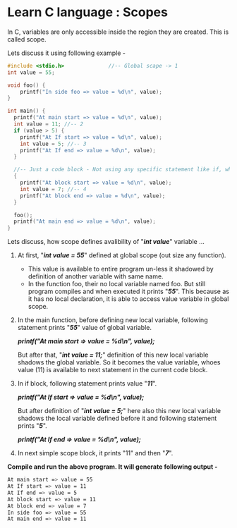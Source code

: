# Learn C language : Scopes

In C, variables are only accessible inside the region they are created. This is called scope.

Lets discuss it using following example - 

``` c 
#include <stdio.h>              //-- Global scape -> 1
int value = 55;

void foo() { 
    printf("In side foo => value = %d\n", value); 
}

int main() {
  printf("At main start => value = %d\n", value);
  int value = 11; //-- 2
  if (value > 5) {
    printf("At If start => value = %d\n", value);
    int value = 5; //-- 3
    printf("At If end => value = %d\n", value);
  }

  //-- Just a code block - Not using any specific statement like if, while, for etc.
  {
    printf("At block start => value = %d\n", value);
    int value = 7; //-- 4
    printf("At block end => value = %d\n", value);
  }

  foo();
  printf("At main end => value = %d\n", value);
}
```
Lets discuss, how scope defines avalibility of "***int value***" variable ...

1) At first, "***int value = 55***" defined at global scope (out size any function).
   - This value is available to entire program un-less it shadowed by definition of another
   variable with same name.
   - In the function foo, their no local variable named foo. But still program compiles and
   when executed it prints "***55***". This because as it has no local declaration, it is able to
   access value variable in global scope.
2) In the main function, before defining new local variable, following statement prints "***55***" value of global variable.

   ***printf("At main start => value = %d\n", value);***

   But after that, "***int value = 11;***" definition of this new local variable shadows the global variable. 
   So it becomes the value variable, whoes value (11) is available to next statement in the current code block.

3) In if block, following statement prints value "***11***".

   ***printf("At If start => value = %d\n", value);***

   But after definition of "***int value = 5;***" here also this new local variable shadows the local variable 
   defined before it and following statement prints "***5***".

   ***printf("At If end => value = %d\n", value);***

4) In next simple scope block, it prints "11" and then "***7***".

**Compile and run the above program. It will generate following output -**

``` sh
At main start => value = 55
At If start => value = 11
At If end => value = 5
At block start => value = 11
At block end => value = 7
In side foo => value = 55
At main end => value = 11
```

